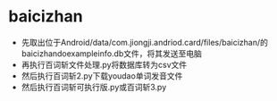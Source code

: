 # baicizhan
* 先取出位于Android/data/com.jiongji.andriod.card/files/baicizhan/的baicizhandoexampleinfo.db文件，将其发送至电脑
* 再执行百词斩文件处理.py将数据库转为csv文件
* 然后执行百词斩2.py下载youdao单词发音文件
* 然后执行百词斩可执行版.py或百词斩3.py
